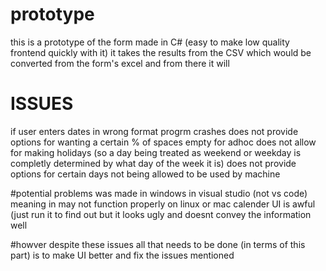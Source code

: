 # prototype
this is a prototype of the form made in C# (easy to make low quality frontend quickly with it)
it takes the results from the CSV which would be converted from the form's excel
and from there it will 
# ISSUES
  if user enters dates in wrong format progrm crashes
  does not provide options for wanting a certain % of spaces empty for adhoc
  does not allow for making holidays (so a day being treated as weekend or weekday is completly determined by what day of the week it is)
  does not provide options for certain days not being allowed to be used by machine 

#potential problems
  was made in windows in visual studio (not vs code) meaning in may not function properly on linux or mac
  calender UI is awful (just run it to find out but it looks ugly and doesnt convey the information well

#howver
  despite these issues all that needs to be done (in terms of this part) is to make UI better and fix the issues mentioned
